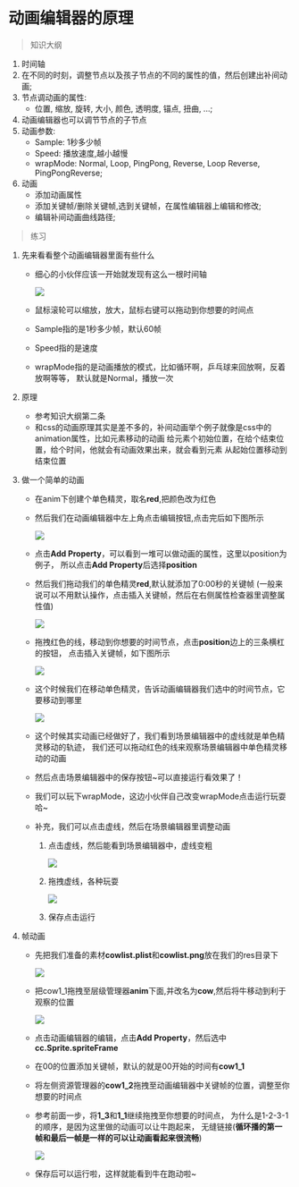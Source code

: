 # 动画编辑器的原理

> 知识大纲
1. 时间轴
2. 在不同的时刻，调整节点以及孩子节点的不同的属性的值，然后创建出补间动画;
3. 节点调动画的属性:
    * 位置, 缩放, 旋转, 大小, 颜色, 透明度, 锚点, 扭曲, ...;
4. 动画编辑器也可以调节节点的子节点 
5. 动画参数:
    * Sample: 1秒多少帧
    * Speed: 播放速度,越小越慢
    * wrapMode:  Normal, Loop, PingPong, Reverse, Loop Reverse, PingPongReverse;
6. 动画
    * 添加动画属性
    * 添加关键帧/删除关键帧,选到关键帧，在属性编辑器上编辑和修改;
    * 编辑补间动画曲线路径;
    
> 练习   
1. 先来看看整个动画编辑器里面有些什么
    * 细心的小伙伴应该一开始就发现有这么一根时间轴
    
        ![](./images/时间轴.jpg)
        
    * 鼠标滚轮可以缩放，放大，鼠标右键可以拖动到你想要的时间点
    * Sample指的是1秒多少帧，默认60帧
    * Speed指的是速度
    * wrapMode指的是动画播放的模式，比如循环啊，乒乓球来回放啊，反着放啊等等，
        默认就是Normal，播放一次

2. 原理
    * 参考知识大纲第二条
    * 和css的动画原理其实是差不多的，补间动画举个例子就像是css中的animation属性，比如元素移动的动画
        给元素个初始位置，在给个结束位置，给个时间，他就会有动画效果出来，就会看到元素
           从起始位置移动到结束位置   
3. 做一个简单的动画
    * 在anim下创建个单色精灵，取名**red**,把颜色改为红色   
    * 然后我们在动画编辑器中左上角点击编辑按钮,点击完后如下图所示
    
        ![](./images/做一个简单动画_点击addProperty前截图.jpg)
        
    * 点击**Add Property**，可以看到一堆可以做动画的属性，这里以position为例子，
        所以点击**Add Property**后选择**position**
    
    * 然后我们拖动我们的单色精灵**red**,默认就添加了0:00秒的关键帧
        (一般来说可以不用默认操作，点击插入关键帧，然后在右侧属性检查器里调整属性值) 
    
        ![](./images/移动单色精灵自动创建第一个关键帧.jpg)     
    
    * 拖拽红色的线，移动到你想要的时间节点，点击**position**边上的三条横杠的按钮，
        点击插入关键帧，如下图所示
        
        ![](./images/拖动红线插入关键帧.jpg)
        
    * 这个时候我们在移动单色精灵，告诉动画编辑器我们选中的时间节点，它要移动到哪里
    
        ![](./images/创建第二个关键帧后移动单色精灵.jpg) 
        
    * 这个时候其实动画已经做好了，我们看到场景编辑器中的虚线就是单色精灵移动的轨迹，
        我们还可以拖动红色的线来观察场景编辑器中单色精灵移动的动画
        
    * 然后点击场景编辑器中的保存按钮~可以直接运行看效果了！
    
    * 我们可以玩下wrapMode，这边小伙伴自己改变wrapMode点击运行玩耍哈~
    
    * 补充，我们可以点击虚线，然后在场景编辑器里调整动画
        1. 点击虚线，然后能看到场景编辑器中，虚线变粗
        
            ![](./images/虚线变粗.jpg)  
            
        2. 拖拽虚线，各种玩耍
        
            ![](./images/各种玩耍动画路径.jpg)
            
        3. 保存点击运行 
4. 帧动画
    * 先把我们准备的素材**cowlist.plist**和**cowlist.png**放在我们的res目录下        
     
        ![](./images/素材准备工作.jpg)
        
    * 把cow1_1拖拽至层级管理器**anim**下面,并改名为**cow**,然后将牛移动到利于观察的位置
    
        ![](./images/新建牛的节点.jpg)  
        
    * 点击动画编辑器的编辑，点击**Add Property**，然后选中**cc.Sprite.spriteFrame**
    
    * 在00的位置添加关键帧，默认的就是00开始的时间有**cow1_1**
    
    * 将左侧资源管理器的**cow1_2**拖拽至动画编辑器中关键帧的位置，调整至你想要的时间点
    
    * 参考前面一步，将**1_3**和**1_1**继续拖拽至你想要的时间点，
        为什么是1-2-3-1的顺序，是因为这里做的动画可以让牛跑起来，
        无缝链接(**循环播的第一帧和最后一帧是一样的可以让动画看起来很流畅**)
        
        ![](./images/拖拽后完成帧动画.jpg)
        
    * 保存后可以运行啦，这样就能看到牛在跑动啦~            
             
    
        
    
              
    
        
    
    
        
